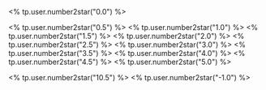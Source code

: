 
<%  tp.user.number2star("0.0") %>

<%  tp.user.number2star("0.5") %>
<%  tp.user.number2star("1.0") %>
<%  tp.user.number2star("1.5") %>
<%  tp.user.number2star("2.0") %>
<%  tp.user.number2star("2.5") %>
<%  tp.user.number2star("3.0") %>
<%  tp.user.number2star("3.5") %>
<%  tp.user.number2star("4.0") %>
<%  tp.user.number2star("4.5") %>
<%  tp.user.number2star("5.0") %>

<%  tp.user.number2star("10.5") %>
<%  tp.user.number2star("-1.0") %>